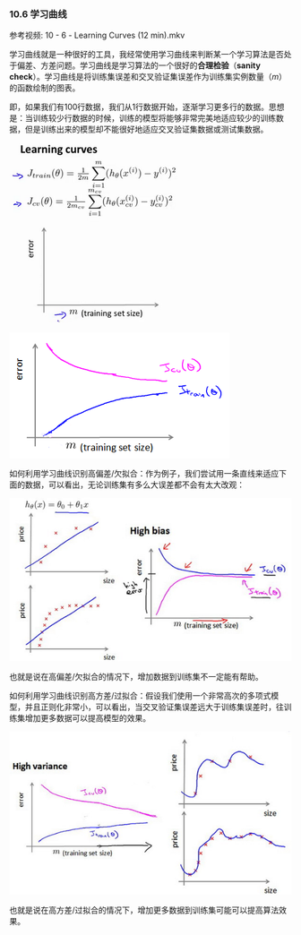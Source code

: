 ### 10.6 学习曲线

参考视频: 10 - 6 - Learning Curves (12 min).mkv

​	学习曲线就是一种很好的工具，我经常使用学习曲线来判断某一个学习算法是否处于偏差、方差问题。学习曲线是学习算法的一个很好的**合理检验**（**sanity check**）。学习曲线是将训练集误差和交叉验证集误差作为训练集实例数量（$m$）的函数绘制的图表。

​	即，如果我们有100行数据，我们从1行数据开始，逐渐学习更多行的数据。思想是：当训练较少行数据的时候，训练的模型将能够非常完美地适应较少的训练数据，但是训练出来的模型却不能很好地适应交叉验证集数据或测试集数据。

![](../../images/969281bc9b07e92a0052b17288fb2c52.png)

![](../../images/973216c7b01c910cfa1454da936391c6.png)

​	如何利用学习曲线识别高偏差/欠拟合：作为例子，我们尝试用一条直线来适应下面的数据，可以看出，无论训练集有多么大误差都不会有太大改观：

![](../../images/4a5099b9f4b6aac5785cb0ad05289335.jpg)

​	也就是说在高偏差/欠拟合的情况下，增加数据到训练集不一定能有帮助。

​	如何利用学习曲线识别高方差/过拟合：假设我们使用一个非常高次的多项式模型，并且正则化非常小，可以看出，当交叉验证集误差远大于训练集误差时，往训练集增加更多数据可以提高模型的效果。

![](../../images/2977243994d8d28d5ff300680988ec34.jpg)

​	也就是说在高方差/过拟合的情况下，增加更多数据到训练集可能可以提高算法效果。

